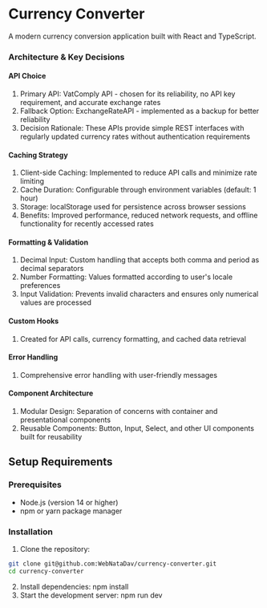 # Currency Converter

A modern currency conversion application built with React and TypeScript.

### Architecture & Key Decisions
#### API Choice
1. Primary API: VatComply API - chosen for its reliability, no API key requirement, and accurate exchange rates
2. Fallback Option: ExchangeRateAPI - implemented as a backup for better reliability
3. Decision Rationale: These APIs provide simple REST interfaces with regularly updated currency rates without authentication requirements

#### Caching Strategy
1. Client-side Caching: Implemented to reduce API calls and minimize rate limiting
2. Cache Duration: Configurable through environment variables (default: 1 hour)
3. Storage: localStorage used for persistence across browser sessions
4. Benefits: Improved performance, reduced network requests, and offline functionality for recently accessed rates

#### Formatting & Validation
1. Decimal Input: Custom handling that accepts both comma and period as decimal separators
2. Number Formatting: Values formatted according to user's locale preferences
3. Input Validation: Prevents invalid characters and ensures only numerical values are processed

#### Custom Hooks
1. Created for API calls, currency formatting, and cached data retrieval

#### Error Handling
1. Comprehensive error handling with user-friendly messages

#### Component Architecture
1. Modular Design: Separation of concerns with container and presentational components
2. Reusable Components: Button, Input, Select, and other UI components built for reusability

## Setup Requirements

### Prerequisites
- Node.js (version 14 or higher)
- npm or yarn package manager

### Installation
1. Clone the repository:
```bash
git clone git@github.com:WebNataDav/currency-converter.git
cd currency-converter
```
2. Install dependencies:
npm install
3. Start the development server:
npm run dev